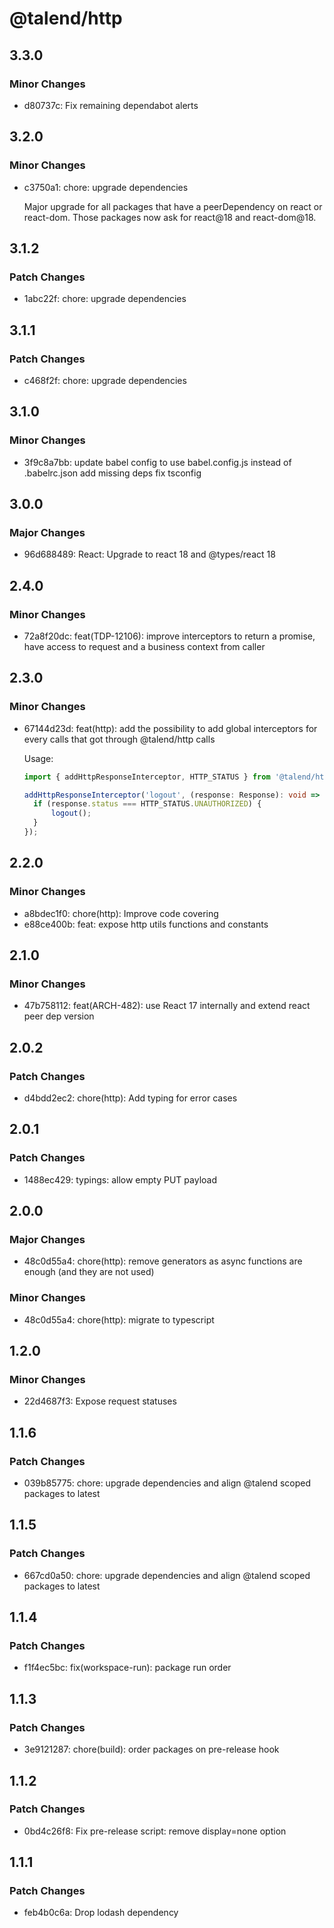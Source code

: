 # @talend/http

## 3.3.0

### Minor Changes

- d80737c: Fix remaining dependabot alerts

## 3.2.0

### Minor Changes

- c3750a1: chore: upgrade dependencies

  Major upgrade for all packages that have a peerDependency on react or react-dom. Those packages now ask for react@18 and react-dom@18.

## 3.1.2

### Patch Changes

- 1abc22f: chore: upgrade dependencies

## 3.1.1

### Patch Changes

- c468f2f: chore: upgrade dependencies

## 3.1.0

### Minor Changes

- 3f9c8a7bb: update babel config to use babel.config.js instead of .babelrc.json
  add missing deps
  fix tsconfig

## 3.0.0

### Major Changes

- 96d688489: React: Upgrade to react 18 and @types/react 18

## 2.4.0

### Minor Changes

- 72a8f20dc: feat(TDP-12106): improve interceptors to return a promise, have access to request and a business context from caller

## 2.3.0

### Minor Changes

- 67144d23d: feat(http): add the possibility to add global interceptors for every calls that got through @talend/http calls

  Usage:

  ```typescript
  import { addHttpResponseInterceptor, HTTP_STATUS } from '@talend/http';

  addHttpResponseInterceptor('logout', (response: Response): void => {
  	if (response.status === HTTP_STATUS.UNAUTHORIZED) {
  		logout();
  	}
  });
  ```

## 2.2.0

### Minor Changes

- a8bdec1f0: chore(http): Improve code covering
- e88ce400b: feat: expose http utils functions and constants

## 2.1.0

### Minor Changes

- 47b758112: feat(ARCH-482): use React 17 internally and extend react peer dep version

## 2.0.2

### Patch Changes

- d4bdd2ec2: chore(http): Add typing for error cases

## 2.0.1

### Patch Changes

- 1488ec429: typings: allow empty PUT payload

## 2.0.0

### Major Changes

- 48c0d55a4: chore(http): remove generators as async functions are enough (and they are not used)

### Minor Changes

- 48c0d55a4: chore(http): migrate to typescript

## 1.2.0

### Minor Changes

- 22d4687f3: Expose request statuses

## 1.1.6

### Patch Changes

- 039b85775: chore: upgrade dependencies and align @talend scoped packages to latest

## 1.1.5

### Patch Changes

- 667cd0a50: chore: upgrade dependencies and align @talend scoped packages to latest

## 1.1.4

### Patch Changes

- f1f4ec5bc: fix(workspace-run): package run order

## 1.1.3

### Patch Changes

- 3e9121287: chore(build): order packages on pre-release hook

## 1.1.2

### Patch Changes

- 0bd4c26f8: Fix pre-release script: remove display=none option

## 1.1.1

### Patch Changes

- feb4b0c6a: Drop lodash dependency
